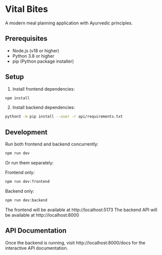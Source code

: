 # Vital Bites

A modern meal planning application with Ayurvedic principles.

## Prerequisites

- Node.js (v18 or higher)
- Python 3.8 or higher
- pip (Python package installer)

## Setup

1. Install frontend dependencies:
```bash
npm install
```

2. Install backend dependencies:
```bash
python3 -m pip install --user -r api/requirements.txt
```

## Development

Run both frontend and backend concurrently:
```bash
npm run dev
```

Or run them separately:

Frontend only:
```bash
npm run dev:frontend
```

Backend only:
```bash
npm run dev:backend
```

The frontend will be available at http://localhost:5173
The backend API will be available at http://localhost:8000

## API Documentation

Once the backend is running, visit http://localhost:8000/docs for the interactive API documentation.